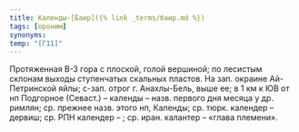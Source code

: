 ```yaml
---
title: Календы-[Баир]({% link _terms/баир.md %})
tags: [ороним]
synonyms:
temp: "[Г11]"
---
```


Протяженная В-З гора с плоской, голой вершиной; по лесистым склонам выходы
ступенчатых скальных пластов. На зап. окраине Ай-Петринской яйлы; с-зап. отрог
г. Анахлы-Бель, выше ее; в 1 км к ЮВ от нп Подгорное (Севаст.) – календы – назв.
первого дня месяца у др. римлян; ср. прежнее назв. этого нп, Календы; ср. тюрк.
календер – дервиш; ср. РПН календер – ; ср. иран. калантер – «глава племени».
